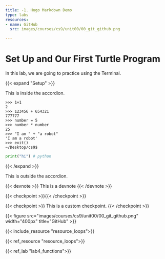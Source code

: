 ```yaml
---
title: -1. Hugo Markdown Demo
type: labs
resources:
- name: GitHub
  src: images/courses/cs9/unit00/00_git_github.png

---
```


# Set Up and Our First Turtle Program

In this lab, we are going to practice using the Terminal.

{{< expand "Setup" >}}

This is inside the accordion.
```shell
>>> 1+1
2
>>> 123456 + 654321
777777
>>> number = 5
>>> number * number
25
>>> "I am " + "a robot"
'I am a robot'
>>> exit()
~/Desktop/cs9$
```

```python
print("hi") # python
```
{{< /expand >}}

This is outside the accordion.


{{< devnote >}}
This is a devnote
{{< /devnote >}}

{{< checkpoint >}}{{< /checkpoint >}}

{{< checkpoint >}}
This is a custom checkpoint.
{{< /checkpoint >}}

{{< figure src="images/courses/cs9/unit00/00_git_github.png" width="400px" title="GitHub" >}}

{{< include_resource "resource_loops">}}

{{< ref_resource "resource_loops">}}

{{< ref_lab "lab4_functions">}}
